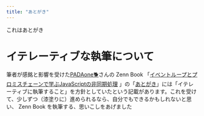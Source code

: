 ```yaml
---
title: "あとがき"
---
```


これはあとがき

# イテレーティブな執筆について

筆者が感銘と影響を受けた[PADAone🐕](https://zenn.dev/estra?tab=books)さんの Zenn Book 「[イベントループとプロミスチェーンで学ぶJavaScriptの非同期処理](https://zenn.dev/estra/books/js-async-promise-chain-event-loop) 」の「[あとがき](https://zenn.dev/estra/books/js-async-promise-chain-event-loop/viewer/x-epasync-epilogue)」には「イテレーティブに執筆すること」を方針としていたという記載があります。これを受けて、少しずつ（漆塗りに）進められるなら、自分でもできるかもしれないと思い、 Zenn Book を執筆する、思いこしをあげました
